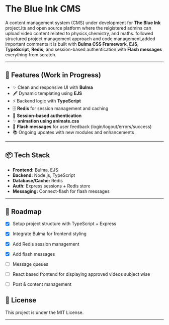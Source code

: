 
# The Blue Ink CMS

A content management system (CMS) under development for **The Blue Ink** project.Its and open source platform where the reigistered admins can upload video content related to physics,chemistry, and maths.
followed structured project management approach and code management,added important comments it is built with **Bulma CSS Framework**, **EJS**, **TypeScript**, **Redis**, and session-based authentication with **Flash messages** everything from scratch.

---

## 🚀 Features (Work in Progress)

* ✨ Clean and responsive UI with **Bulma**
* 🖋️ Dynamic templating using **EJS**
* ⚡ Backend logic with **TypeScript**
* 🗄️ **Redis** for session management and caching
* 🔐 **Session-based authentication**
* ✨ **animation using animate.css**
* 📢 **Flash messages** for user feedback (login/logout/errors/success)
* 📚 Ongoing updates with new modules and enhancements

---

## 📦 Tech Stack

* **Frontend:** Bulma, EJS
* **Backend:** Node.js, TypeScript
* **Database/Cache:** Redis
* **Auth:** Express sessions + Redis store
* **Messaging:** Connect-flash for flash messages

---

## 📌 Roadmap

* [x] Setup project structure with TypeScript + Express
* [x] Integrate Bulma for frontend styling
* [x] Add Redis session management
* [x] Add flash messages
* [ ] Message queues
* [ ] React based frontend for displaying approved videos subject wise
* [ ] Post & content management


## 📜 License

This project is under the MIT License.

---
